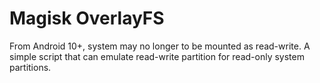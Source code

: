 # Magisk OverlayFS
From Android 10+, system may no longer to be mounted as read-write. A simple script that can emulate read-write partition for read-only system partitions.
